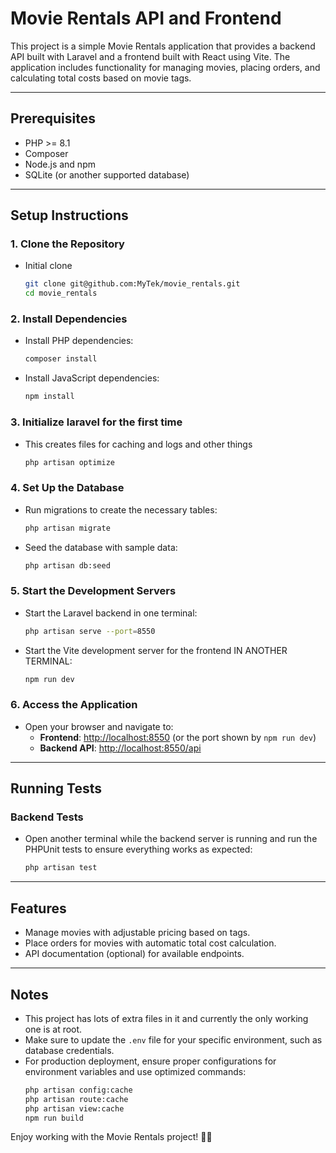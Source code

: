 
# Movie Rentals API and Frontend

This project is a simple Movie Rentals application that provides a backend API built with Laravel and a frontend built with React using Vite. The application includes functionality for managing movies, placing orders, and calculating total costs based on movie tags.

---

## Prerequisites
- PHP >= 8.1
- Composer
- Node.js and npm
- SQLite (or another supported database)

---

## Setup Instructions

### 1. Clone the Repository
- Initial clone
    ```bash
    git clone git@github.com:MyTek/movie_rentals.git
    cd movie_rentals
    ```

### 2. Install Dependencies
- Install PHP dependencies:
  ```bash
  composer install
  ```
- Install JavaScript dependencies:
  ```bash
  npm install
  ```

### 3. Initialize laravel for the first time
- This creates files for caching and logs and other things
  ```bash
  php artisan optimize
  ```

### 4. Set Up the Database
- Run migrations to create the necessary tables:
  ```bash
  php artisan migrate
  ```
- Seed the database with sample data:
  ```bash
  php artisan db:seed
  ```

### 5. Start the Development Servers
- Start the Laravel backend in one terminal:
  ```bash
  php artisan serve --port=8550
  ```
- Start the Vite development server for the frontend IN ANOTHER TERMINAL:
  ```bash
  npm run dev
  ```

### 6. Access the Application
- Open your browser and navigate to:
  - **Frontend**: [http://localhost:8550](http://localhost:8550) (or the port shown by `npm run dev`)
  - **Backend API**: [http://localhost:8550/api](http://localhost:8550/api)

---

## Running Tests
### Backend Tests
- Open another terminal while the backend server is running and run the PHPUnit tests to ensure everything works as expected:
  ```bash
  php artisan test
  ```

---

## Features
- Manage movies with adjustable pricing based on tags.
- Place orders for movies with automatic total cost calculation.
- API documentation (optional) for available endpoints.

---

## Notes
- This project has lots of extra files in it and currently the only working one is at root.
- Make sure to update the `.env` file for your specific environment, such as database credentials.
- For production deployment, ensure proper configurations for environment variables and use optimized commands:
  ```bash
  php artisan config:cache
  php artisan route:cache
  php artisan view:cache
  npm run build
  ```

Enjoy working with the Movie Rentals project! 🎥🍿
